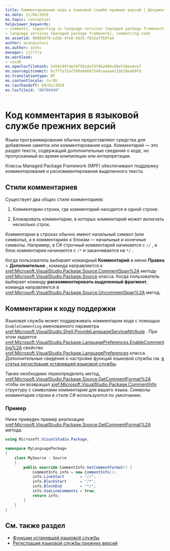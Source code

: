 ```yaml
---
title: Комментирование кода в языковой службе прежних версий | Документация Майкрософт
ms.date: 11/04/2016
ms.topic: conceptual
helpviewer_keywords:
- comments, supporting in language services [managed package framework]
- language services [managed package framework], commenting code
ms.assetid: 9600d6f0-e2b6-4fe0-b935-fb32affb97a4
author: acangialosi
ms.author: anthc
manager: jillfra
ms.workload:
- vssdk
ms.openlocfilehash: 5450199fde29f581dafdf9b2884c88ef26ea4ce7
ms.sourcegitcommit: 6cfffa72af599a9d667249caaaa411bb28ea69fd
ms.translationtype: MT
ms.contentlocale: ru-RU
ms.lasthandoff: 09/02/2020
ms.locfileid: "80709440"
---
```

# <a name="comment-code-in-a-legacy-language-service"></a>Код комментария в языковой службе прежних версий
Языки программирования обычно предоставляют средства для добавления заметок или комментирования кода. Комментарий — это раздел текста, содержащий дополнительные сведения о коде, но пропускаемый во время компиляции или интерпретации.

 Классы Managed Package Framework (MPF) обеспечивают поддержку комментирования и раскомментирования выделенного текста.

## <a name="comment-styles"></a>Стили комментариев
Существует два общих стиля комментариев:

1. Комментарии строки, где комментарий находится в одной строке.

2. Блокировать комментарии, в которых комментарий может включать несколько строк.

Комментарии в строках обычно имеют начальный символ (или символы), а в комментариях к блокам — начальные и конечные символы. Например, в C# строчный комментарий начинается с `//` , а блок комментария начинается с `/*` и заканчивается на `*/` .

Когда пользователь выбирает командный **Комментарий** в меню **Правка**  >  **Дополнительно** , команда направляется к <xref:Microsoft.VisualStudio.Package.Source.CommentSpan%2A> методу <xref:Microsoft.VisualStudio.Package.Source> класса. Когда пользователь выбирает команду **раскомментировать выделенный фрагмент**, команда направляется в <xref:Microsoft.VisualStudio.Package.Source.UncommentSpan%2A> метод.

## <a name="support-code-comments"></a>Комментарии к коду поддержки
 Языковая служба может поддерживать комментарии кода с помощью `EnableCommenting` именованного параметра <xref:Microsoft.VisualStudio.Shell.ProvideLanguageServiceAttribute> . При этом задается <xref:Microsoft.VisualStudio.Package.LanguagePreferences.EnableCommenting%2A> свойство <xref:Microsoft.VisualStudio.Package.LanguagePreferences> класса. Дополнительные сведения о настройке функций языковой службы см. [в статье регистрация устаревшей языковой службы](../../extensibility/internals/registering-a-legacy-language-service1.md).

 Также необходимо переопределить метод, <xref:Microsoft.VisualStudio.Package.Source.GetCommentFormat%2A> чтобы он возвращал <xref:Microsoft.VisualStudio.Package.CommentInfo> структуру с символами комментария для вашего языка. Символы комментария строки в стиле C# используются по умолчанию.

### <a name="example"></a>Пример
 Ниже приведен пример реализации <xref:Microsoft.VisualStudio.Package.Source.GetCommentFormat%2A> метода.

```csharp
using Microsoft.VisualStudio.Package;

namespace MyLanguagePackage
{
    class MySource : Source
    {
        public override CommentInfo GetCommentFormat() {
            CommentInfo info = new CommentInfo();
            info.LineStart       = "//";
            info.BlockStart      = "/*";
            info.BlockEnd        = "*/";
            info.UseLineComments = true;
            return info;
        }
    }
}
```

## <a name="see-also"></a>См. также раздел
- [Функции устаревшей языковой службы](../../extensibility/internals/legacy-language-service-features1.md)
- [Регистрация языковой службы прежних версий](../../extensibility/internals/registering-a-legacy-language-service1.md)
